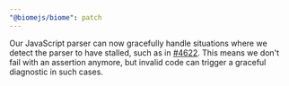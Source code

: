 ```yaml
---
"@biomejs/biome": patch
---
```

Our JavaScript parser can now gracefully handle situations where we detect the
parser to have stalled, such as in
[#4622](https://github.com/biomejs/biome/issues/4622). This means we don't fail
with an assertion anymore, but invalid code can trigger a graceful diagnostic
in such cases.
